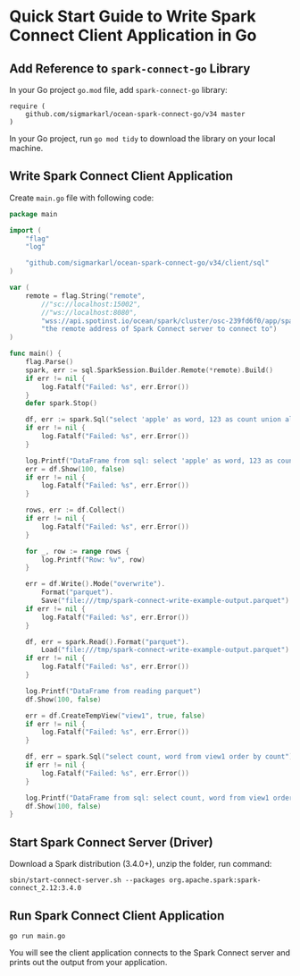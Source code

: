 # Quick Start Guide to Write Spark Connect Client Application in Go

## Add Reference to `spark-connect-go` Library

In your Go project `go.mod` file, add `spark-connect-go` library:
```
require (
	github.com/sigmarkarl/ocean-spark-connect-go/v34 master
)
```

In your Go project, run `go mod tidy` to download the library on your local machine.

## Write Spark Connect Client Application

Create `main.go` file with following code:
```go
package main

import (
	"flag"
	"log"

	"github.com/sigmarkarl/ocean-spark-connect-go/v34/client/sql"
)

var (
	remote = flag.String("remote", 
		//"sc://localhost:15002",
		//"ws://localhost:8080",
		"wss://api.spotinst.io/ocean/spark/cluster/osc-239fd6f0/app/spark-connect-7702c-paste/connect?accountId=act-12f6b1b9;token=mytoken",
		"the remote address of Spark Connect server to connect to")
)

func main() {
	flag.Parse()
	spark, err := sql.SparkSession.Builder.Remote(*remote).Build()
	if err != nil {
		log.Fatalf("Failed: %s", err.Error())
	}
	defer spark.Stop()

	df, err := spark.Sql("select 'apple' as word, 123 as count union all select 'orange' as word, 456 as count")
	if err != nil {
		log.Fatalf("Failed: %s", err.Error())
	}

	log.Printf("DataFrame from sql: select 'apple' as word, 123 as count union all select 'orange' as word, 456 as count")
	err = df.Show(100, false)
	if err != nil {
		log.Fatalf("Failed: %s", err.Error())
	}

	rows, err := df.Collect()
	if err != nil {
		log.Fatalf("Failed: %s", err.Error())
	}

	for _, row := range rows {
		log.Printf("Row: %v", row)
	}

	err = df.Write().Mode("overwrite").
		Format("parquet").
		Save("file:///tmp/spark-connect-write-example-output.parquet")
	if err != nil {
		log.Fatalf("Failed: %s", err.Error())
	}

	df, err = spark.Read().Format("parquet").
		Load("file:///tmp/spark-connect-write-example-output.parquet")
	if err != nil {
		log.Fatalf("Failed: %s", err.Error())
	}

	log.Printf("DataFrame from reading parquet")
	df.Show(100, false)

	err = df.CreateTempView("view1", true, false)
	if err != nil {
		log.Fatalf("Failed: %s", err.Error())
	}

	df, err = spark.Sql("select count, word from view1 order by count")
	if err != nil {
		log.Fatalf("Failed: %s", err.Error())
	}

	log.Printf("DataFrame from sql: select count, word from view1 order by count")
	df.Show(100, false)
}
```

## Start Spark Connect Server (Driver)

Download a Spark distribution (3.4.0+), unzip the folder, run command:
```
sbin/start-connect-server.sh --packages org.apache.spark:spark-connect_2.12:3.4.0
```

## Run Spark Connect Client Application
```
go run main.go
```

You will see the client application connects to the Spark Connect server and prints out the output from your application.
